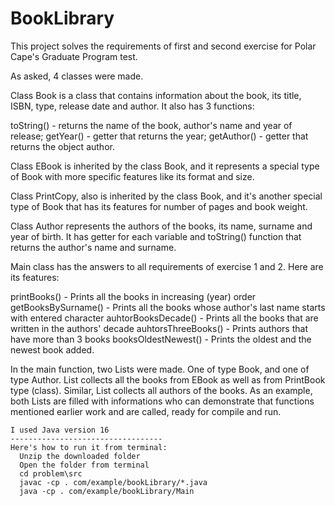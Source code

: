 # BookLibrary

This project solves the requirements of first and second exercise for Polar Cape's Graduate Program test.

As asked, 4 classes were made.

Class Book is a class that contains information about the book, its title, ISBN, type, release date and author. 
It also has 3 functions: 

  toString() - returns the name of the book, author's name and year of release;
  getYear() - getter that returns the year;
  getAuthor() - getter that returns the object author.
  
Class EBook is inherited by the class Book, and it represents a special type of Book with more specific features like its format and size.

Class PrintCopy, also is inherited by the class Book, and it's another special type of Book that has its features for number of pages and book weight.

Class Author represents the authors of the books, its name, surname and year of birth. It has getter for each variable and toString() function that returns the author's name and surname.

Main class has the answers to all requirements of exercise 1 and 2. Here are its features:

  printBooks() -  Prints all the books in increasing (year) order
  getBooksBySurname() - Prints all the books whose author's last name starts with entered character
  auhtorBooksDecade() - Prints all the books that are written in the authors' decade
  auhtorsThreeBooks() - Prints authors that have more than 3 books
  booksOldestNewest() - Prints the oldest and the newest book added.
  
In the main function, two Lists were made. One of type Book, and one of type Author. List<Book> collects all the books from EBook as well as from PrintBook type (class). Similar, List<Author> collects all authors of the books. As an example, both Lists are filled with informations who can demonstrate that functions mentioned earlier work and are called, ready for compile and run. 

    I used Java version 16
    ----------------------------------
    Here's how to run it from terminal:
      Unzip the downloaded folder
      Open the folder from terminal
      cd problem\src
      javac -cp . com/example/bookLibrary/*.java
      java -cp . com/example/bookLibrary/Main
  
